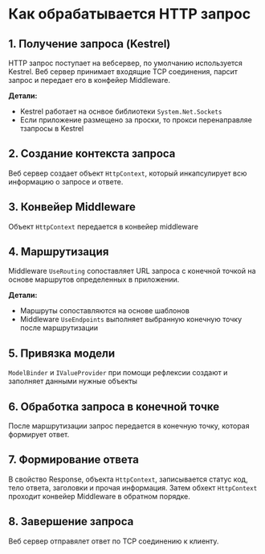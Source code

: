 # Как обрабатывается HTTP запрос

## 1. Получение запроса (Kestrel)
HTTP запрос поступает на вебсервер, по умолчанию используется Kestrel. Веб сервер принимает входящие TCP соединения, парсит запрос и передает его в конфейер Middleware.

**Детали:**
- Kestrel работает на оснвое библиотеки `System.Net.Sockets`
- Если приложение размещено за проски, то прокси перенаправляе тзапросы в Kestrel

## 2. Создание контекста запроса
Веб сервер создает объект `HttpContext`, который инкапсулирует всю информацию о запросе и ответе.

## 3. Конвейер Middleware
Объект `HttpContext` передается в конвейер middleware 

## 4. Маршрутизация
Middleware `UseRouting` сопоставляет URL запроса с конечной точкой на основе маршрутов определенных в приложении.

**Детали:**
- Маршруты сопоставляются на основе шаблонов
- Middleware `UseEndpoints` выполняет выбранную конечную точку после маршрутизации

## 5. Привязка модели
`ModelBinder` и `IValueProvider` при помощи рефлексии создают и заполняет данными нужные объекты

## 6. Обработка запроса в конечной точке
После маршрутизации запрос передается в конечную точку, которая формирует ответ.

## 7. Формирование ответа
В свойство Response, объекта `HttpContext`, записывается статус код, тело ответа, заголовки и прочая информация. Затем обхект `HttpContext` проходит конвейер Middleware в обратном порядке.

## 8. Завершение запроса
Веб сервер отправялет ответ по TCP соединению к клиенту.
